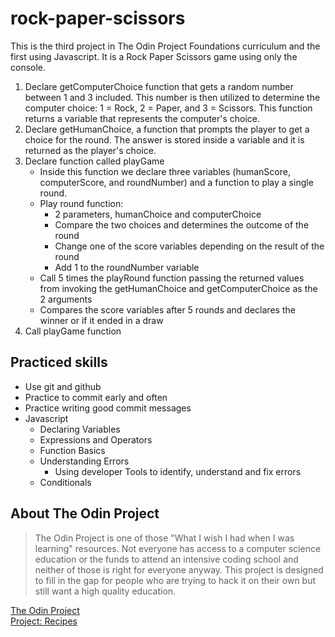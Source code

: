 # rock-paper-scissors

This is the third project in The Odin Project Foundations curriculum and the first using Javascript. It is a Rock Paper Scissors game using only the console. 

1. Declare getComputerChoice function that gets a random number between 1 and 3 included. This number is then utilized to determine the computer choice: 1 = Rock, 2 = Paper, and 3 = Scissors. This function returns a variable that represents the computer's choice.
2. Declare getHumanChoice, a function that prompts the player to get a choice for the round. The answer is stored inside a variable and it is returned as the player's choice.
3. Declare function called playGame
    - Inside this function we declare three variables (humanScore, computerScore, and roundNumber) and a function to play a single round.
    - Play round function:
        - 2 parameters, humanChoice and computerChoice
        - Compare the two choices and determines the outcome of the round
        - Change one of the score variables depending on the result of the round
        - Add 1 to the roundNumber variable
    - Call 5 times the playRound function passing the returned values from invoking the getHumanChoice and getComputerChoice as the 2 arguments
    - Compares the score variables after 5 rounds and declares the winner or if it ended in a draw
4. Call playGame function


## Practiced skills

* Use git and github
* Practice to commit early and often
* Practice writing good commit messages
* Javascript
    - Declaring Variables
    - Expressions and Operators
    - Function Basics
    - Understanding Errors
        - Using developer Tools to identify, understand and fix errors
    - Conditionals

## About The Odin Project

> The Odin Project is one of those "What I wish I had when I was learning" resources. Not everyone has access to a computer science education or the funds to attend an intensive coding school and neither of those is right for everyone anyway. This project is designed to fill in the gap for people who are trying to hack it on their own but still want a high quality education.

[The Odin Project](https://www.theodinproject.com/)  
[Project: Recipes](https://www.theodinproject.com/lessons/foundations-landing-page)

